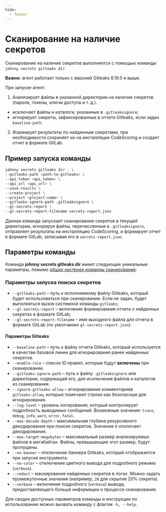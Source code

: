 ```yaml
---
hide:
  - footer
---
```


# Сканирование на наличие секретов

Сканирование на наличие секретов выполняется с помощью команды `johnny secrets gitleaks dir`.

**Важно**: агент работает только с версией Gitleaks 8.19.0 и выше.

При запуске агент:

1. Анализирует файлы в указанной директории на наличие секретов (пароли, токены, ключи доступа и т. д.).
  - исключает файлы и каталоги, указанные в `.gitleaksignore`;
  - игнорирует секреты, зафиксированные в отчете Gitleaks, если задан `baseline-path`.
2. Формирует результаты по найденным секретами, при необходимости сохраняет их на инсталляции CodeScoring и создает отчет в формате GitLab.

## Пример запуска команды

```bash
johnny secrets gitleaks dir . \
--gitleaks-path <path-to-gitleaks> \
--api_token <api_token> \
--api_url <api_url> \
--save-results \
--create-project \
--project <project-name> \
--gitleaks-ignore-path .gitleaksignore \
--gl-secrets-report \
--gl-secrets-report-filename secrets-report.json
```

Данная команда запускает сканирование секретов в текущей директории, игнорируя файлы, перечисленные в `.gitleaksignore`, отправляет результаты на инсталляцию CodeScoring, и формирует отчет в формате GitLab, записывая его в `secrets-report.json`.

## Параметры команды

Команда **johnny secrets gitleaks dir** имеет следующие уникальные параметры, помимо [общих настроек команды сканирования](/agent/scan/#_2):

### Параметры запуска поиска секретов

- `--gitleaks-path` – путь к исполняемому файлу Gitleaks, который будет использоваться при сканировании. Если не задан, будет выполняться вызов системной команды `gitleaks`;
- `--gl-secrets-report` – включение формирования отчета о найденных секретах в формате GitLab;
- `--gl-secrets-report-filename` – имя выходного файла для отчета в формате GitLab (по умолчанию `gl-secrets-report.json`).

#### Параметры Gitleaks

- `--baseline-path` – путь к файлу отчета Gitleaks, который используется в качестве базовой линии для игнорирования ранее найденных секретов.
- `--enable-rule` – список ID правил, которые будут **включены** при сканировании.
- `--gitleaks-ignore-path` – путь к файлу `.gitleaksignore` или директории, содержащей его, для исключения файлов и каталогов из сканирования.
- `--ignore-gitleaks-allow` – игнорирование комментариев `gitleaks:allow`, которые помечают строки как безопасные для игнорирования.
- `--log-level` – уровень логирования, который контролирует подробность выводимых сообщений. Возможные значения: `trace`, `debug`, `info`, `warn`, `error`, `fatal`.
- `--max-decode-depth` – максимальная глубина рекурсивного декодирования при поиске секретов. Значение `0` отключает декодирование.
- `--max-target-megabytes` – максимальный размер анализируемых файлов в мегабайтах. Файлы, превышающие этот размер, будут пропущены.
- `--no-banner` – отключение баннера Gitleaks, который отображается при запуске инструмента.
- `--no-color` – отключение цветного вывода для подробного режима (`verbose`).
- `--redact` – маскирование найденных секретов в логах. Можно задать промежуточные значения (например, `20` для скрытия 20% секрета).
- `--verbose` – включение подробного (`verbose`) вывода, предоставляющего больше информации о процессе сканирования.

Для сводки доступных параметров команды и инструкции по использованию можно вызвать команду с флагом `-h, --help`.